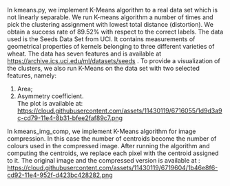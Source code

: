 In kmeans.py, we implement K-Means algorithm to a real data set which is not linearly separable.
We run K-means algorithm a number of times and pick the clustering assignment with lowest 
total distance (distortion). We obtain a success rate of 89.52% with respect to the correct labels.
The data used is the Seeds Data Set from UCI. It contains measurements of geometrical 
properties of kernels belonging to three different varieties of wheat. The data has
seven features and is available at https://archive.ics.uci.edu/ml/datasets/seeds .
To provide a visualization of the clusters, we also run K-Means on the data set
with two selected features, namely: 
1) Area;
2) Asymmetry coefficient.  
The plot is available at:
https://cloud.githubusercontent.com/assets/11430119/6716055/1d9d3a9c-cd79-11e4-8b31-bfee2faf89c7.png

In kmeans_img_comp, we implement K-Means algorithm for image compression. In this case the number of 
centroids become the number of colours used in the compressed image. After running the algorithm 
and computing the centroids, we replace each pixel with the centroid assigned to it. The original image 
and the compressed version is available at :
https://cloud.githubusercontent.com/assets/11430119/6719604/1b46e8f6-cd92-11e4-952f-d423bc428282.png
